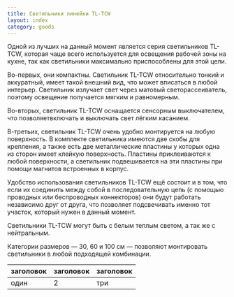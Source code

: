 ```yaml
---
title: Светильники линейки TL-TCW
layout: index
category: goods
---
```

Одной из лучших на данный момент является серия светильников TL-TCW, которая чаще всего используется для освещения рабочей зоны на кухне, так как светильники максимально приспособлены для этой цели.

Во-первых, они компактны. Светильник TL-TCW относительно тонкий и аккуратный, имеет такой внешний вид, что может вписаться в любой интерьер. Светильник излучает свет через матовый светорассеиватель, поэтому освещение получается мягким и равномерным.

Во-вторых, светильник TL-TCW оснащается сенсорным выключателем, что позволяетвключать и выключать свет лёгким касанием.

В-третьих, светильник TL-TCW очень удобно монтируется на любую поверхность. В комплекте светильника имеются две скобы для крепления, а также есть две металлические пластины у которых одна из сторон имеет клейкую поверхность. Пластины приклеиваются к любой поверхности, а светильник подвешивается на эти пластины при помощи магнитов встроенных в корпус.

Удобство использования светильников TL-TCW ещё состоит и в том, что если их соединить между собой в последовательную цепь (с помощью проводных или беспроводных коннекторов) они будут работать независимо друг от друга, что позволяет подсвечивать именно тот участок, который нужен в данный момент.

Светильники TL-TCW могут быть с белым теплым светом, а так же с нейтральным.

Категории размеров — 30, 60 и 100 см — позволяют монтировать светильники в любой подходящей комбинации.

| заголовок | заголовок | заголовок |
| - | - | - |
| один | 2 | три |

